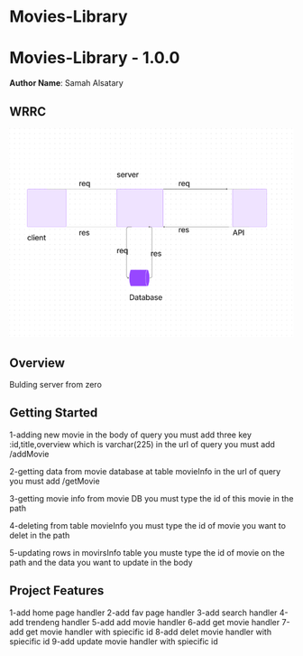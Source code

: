 
# Movies-Library
# Movies-Library - 1.0.0

**Author Name**: Samah Alsatary

## WRRC
![](WRRC.png)

## Overview
Bulding server from zero
## Getting Started
<!-- What are the steps that a user must take in order to build this app on their own machine and get it running? -->
1-adding new movie
in the body of query you must add three key :id,title,overview which is varchar(225)
in the url of query you must add /addMovie

2-getting data from movie database at table movieInfo
in the url of query you must add /getMovie

3-getting movie info from movie DB you must type the id of this movie in the path

4-deleting  from table movieInfo you must type the id of movie you want to delet in the path

5-updating rows in movirsInfo table you muste type the id of movie on the path and the data you want to update in the body

## Project Features
<!-- What are the features included in you app -->
1-add home page handler
2-add fav page handler
3-add search handler
4-add trendeng handler
5-add add movie handler
6-add get movie handler
7-add get movie handler with spiecific id
8-add delet movie handler with spiecific id
9-add update movie handler with spiecific id